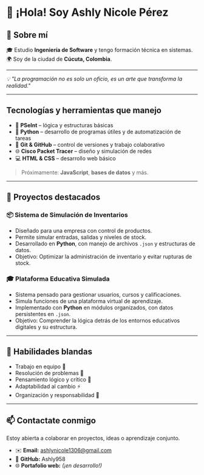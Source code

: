 # 👋 ¡Hola! Soy Ashly Nicole Pérez

## 🧠 Sobre mí

🎓 Estudio **Ingeniería de Software** y tengo formación técnica en sistemas.    
🌍 Soy de la ciudad de **Cúcuta, Colombia**.  

---

*💡 "La programación no es solo un oficio, es un arte que transforma la realidad."*

---

## Tecnologías y herramientas que manejo 

- 📘 **PSeInt** – lógica y estructuras básicas  
- 🐍 **Python** – desarrollo de programas útiles y de automatización de tareas
- 🐙 **Git & GitHub** – control de versiones y trabajo colaborativo  
- 🌐 **Cisco Packet Tracer** – diseño y simulación de redes  
- 💻 **HTML & CSS** – desarrollo web básico  


> Próximamente: **JavaScript**, **bases de datos** y más.

---
## 🚀 Proyectos destacados

### 📦 Sistema de Simulación de Inventarios  
- Diseñado para una empresa con control de productos.  
- Permite simular entradas, salidas y niveles de stock.  
- Desarrollado en **Python**, con manejo de archivos `.json` y estructuras de datos.  
- Objetivo: Optimizar la administración de inventario y evitar rupturas de stock.

### 🎓 Plataforma Educativa Simulada  
-  Sistema pensado para gestionar usuarios, cursos y calificaciones.  
-  Simula funciones de una plataforma virtual de aprendizaje.  
-  Implementado con **Python** en módulos organizados, con datos persistentes en `.json`.  
-  Objetivo: Comprender la lógica detrás de los entornos educativos digitales y su estructura.

---

## 🧠 Habilidades blandas

- Trabajo en equipo 🤝 
- Resolución de problemas 🧩  
- Pensamiento lógico y crítico 🧠 
- Adaptabilidad al cambio ⚡ 
- Organización y responsabilidad 📅

---

## 📫 Contactate conmigo

Estoy abierta a colaborar en proyectos, ideas o aprendizaje conjunto.  
- ✉️ **Email:** ashlynicole1306@gmail.com  
- 🐙 **GitHub:**  Ashly958
- 🌐 **Portafolio web:** *(¡en desarrollo!)*


